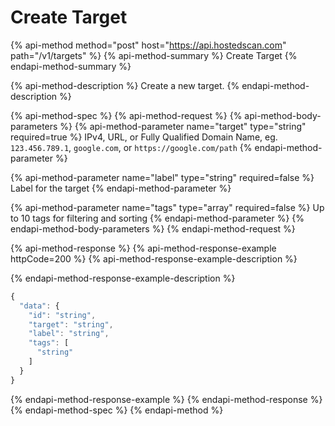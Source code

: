 # Create Target

{% api-method method="post" host="https://api.hostedscan.com" path="/v1/targets" %}
{% api-method-summary %}
Create Target
{% endapi-method-summary %}

{% api-method-description %}
Create a new target.
{% endapi-method-description %}

{% api-method-spec %}
{% api-method-request %}
{% api-method-body-parameters %}
{% api-method-parameter name="target" type="string" required=true %}
IPv4, URL, or Fully Qualified Domain Name, eg. `123.456.789.1`, `google.com`, or `https://google.com/path`
{% endapi-method-parameter %}

{% api-method-parameter name="label" type="string" required=false %}
Label for the target
{% endapi-method-parameter %}

{% api-method-parameter name="tags" type="array" required=false %}
Up to 10 tags for filtering and sorting
{% endapi-method-parameter %}
{% endapi-method-body-parameters %}
{% endapi-method-request %}

{% api-method-response %}
{% api-method-response-example httpCode=200 %}
{% api-method-response-example-description %}

{% endapi-method-response-example-description %}

```javascript
{
  "data": {
    "id": "string",
    "target": "string",
    "label": "string",
    "tags": [
      "string"
    ]
  }
}
```
{% endapi-method-response-example %}
{% endapi-method-response %}
{% endapi-method-spec %}
{% endapi-method %}

